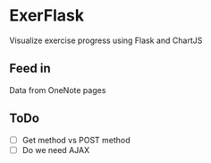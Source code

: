 # ExerFlask
Visualize exercise progress using Flask and ChartJS

## Feed in 
Data from OneNote pages

## ToDo
- [ ] Get method vs POST method
- [ ] Do we need AJAX
